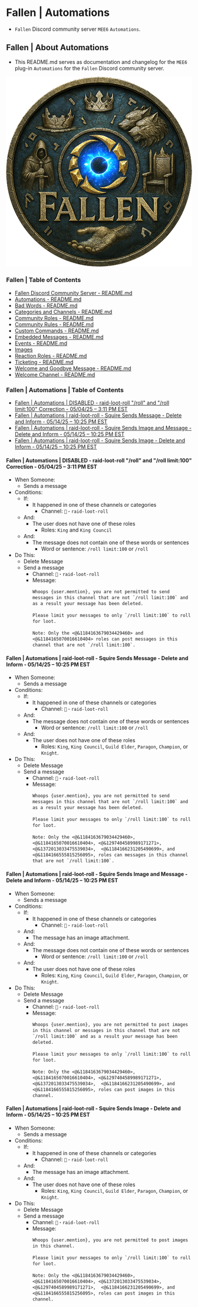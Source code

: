 <!-- omit from toc -->
# Fallen | Automations
* `Fallen` Discord community server `MEE6` `Automations`.

<!-- omit from toc -->
## Fallen | About Automations
* This README.md serves as documentation and changelog for the `MEE6` plug-in `Automations` for the `Fallen` Discord community server.

![alttext](/Images/Server%20Icons/Fallen%20-%20Server%20Icons%20-%20949x969.png)

<!-- omit from toc -->
### Fallen | Table of Contents
* [Fallen Discord Community Server - README.md](/README.md)
* [Automations - README.md](/Automations/README.md)
* [Bad Words - README.md](/Bad%20Words/README.md)
* [Categories and Channels - README.md](/Categories%20and%20Channels/README.md)
* [Community Roles - README.md](/Community%20Roles/README.md)
* [Community Rules - README.md](/Community%20Rules/README.md)
* [Custom Commands - README.md](/Custom%20Commands/README.md)
* [Embedded Messages - README.md](/Embedded%20Messages/README.md)
* [Events - README.md](/Events/README.md)
* [Images](/Images/)
* [Reaction Roles - README.md](/Reaction%20Roles/README.md)
* [Ticketing - README.md](/Ticketing/README.md)
* [Welcome and Goodbye Message - README.md](/Welcome%20and%20Goodbye%20Message/README.md)
* [Welcome Channel - README.md](/Welcome%20Channel/README.md)

<!-- omit from toc -->
### Fallen | Automations | Table of Contents
* [Fallen | Automations | DISABLED - raid-loot-roll "/roll" and "/roll limit:100" Correction - 05/04/25 – 3:11 PM EST](#fallen--automations--disabled---raid-loot-roll-roll-and-roll-limit100-correction---050425--311-pm-est)
* [Fallen | Automations | raid-loot-roll -  Squire Sends Message - Delete and Inform - 05/14/25 – 10:25 PM EST](#fallen--automations--raid-loot-roll----squire-sends-message---delete-and-inform---051425--1025-pm-est)
* [Fallen | Automations | raid-loot-roll -  Squire Sends Image and Message - Delete and Inform - 05/14/25 – 10:25 PM EST](#fallen--automations--raid-loot-roll----squire-sends-image-and-message---delete-and-inform---051425--1025-pm-est)
* [Fallen | Automations | raid-loot-roll -  Squire Sends Image - Delete and Inform - 05/14/25 – 10:25 PM EST](#fallen--automations--raid-loot-roll----squire-sends-image---delete-and-inform---051425--1025-pm-est)

#### Fallen | Automations | DISABLED - raid-loot-roll "/roll" and "/roll limit:100" Correction - 05/04/25 – 3:11 PM EST
* When Someone:
    * Sends a message
* Conditions:
    * If:
        * It happened in one of these channels or categories
            * Channel: `🎲・raid-loot-roll`
    * And:
        * The user does not have one of these roles
            * Roles: `King` and `King Council`
    * And:
        * The message does not contain one of these words or sentences
            * Word or sentence: `/roll limit:100` or `/roll`
* Do This:
    * Delete Message
    * Send a message
        * Channel: `🎲・raid-loot-roll`
        * Message:
            ```
            Whoops {user.mention}, you are not permitted to send messages in this channel that are not `/roll limit:100` and as a result your message has been deleted.

            Please limit your messages to only `/roll limit:100` to roll for loot.

            Note: Only the <@&1184163679034429460> and <@&1184165070016610404> roles can post messages in this channel that are not `/roll limit:100`.
            ```

#### Fallen | Automations | raid-loot-roll -  Squire Sends Message - Delete and Inform - 05/14/25 – 10:25 PM EST
* When Someone:
    * Sends a message
* Conditions:
    * If:
        * It happened in one of these channels or categories
            * Channel: `🎲・raid-loot-roll`
    * And:
        * The message does not contain one of these words or sentences
            * Word or sentence: `/roll limit:100` or `/roll`
    * And:
        * The user does not have one of these roles
            * Roles: `King`, `King Council`, `Guild Elder`, `Paragon`, `Champion`, or `Knight`.
* Do This:
    * Delete Message
    * Send a message
        * Channel: `🎲・raid-loot-roll`
        * Message:
            ```
            Whoops {user.mention}, you are not permitted to send messages in this channel that are not `/roll limit:100` and as a result your message has been deleted.

            Please limit your messages to only `/roll limit:100` to roll for loot.

            Note: Only the <@&1184163679034429460>, <@&1184165070016610404>, <@&1297404589989171271>, <@&1372013033475539034>,  <@&1184166231205490699>, and <@&1184166555815256095>, roles can messages in this channel that are not `/roll limit:100`.
            ```

#### Fallen | Automations | raid-loot-roll -  Squire Sends Image and Message - Delete and Inform - 05/14/25 – 10:25 PM EST
* When Someone:
    * Sends a message
* Conditions:
    * If:
        * It happened in one of these channels or categories
            * Channel: `🎲・raid-loot-roll`
    * And:
        * The message has an image attachment.
    * And:
        * The message does not contain one of these words or sentences
            * Word or sentence: `/roll limit:100` or `/roll`
    * And:
        * The user does not have one of these roles
            * Roles: `King`, `King Council`, `Guild Elder`, `Paragon`, `Champion`, or `Knight`.
* Do This:
    * Delete Message
    * Send a message
        * Channel: `🎲・raid-loot-roll`
        * Message:
            ```
            Whoops {user.mention}, you are not permitted to post images in this channel or messages in this channel that are not `/roll limit:100` and as a result your message has been deleted.

            Please limit your messages to only `/roll limit:100` to roll for loot.

            Note: Only the <@&1184163679034429460>, <@&1184165070016610404>, <@&1297404589989171271>, <@&1372013033475539034>,  <@&1184166231205490699>, and <@&1184166555815256095>, roles can post images in this channel.
            ```

#### Fallen | Automations | raid-loot-roll -  Squire Sends Image - Delete and Inform - 05/14/25 – 10:25 PM EST
* When Someone:
    * Sends a message
* Conditions:
    * If:
        * It happened in one of these channels or categories
            * Channel: `🎲・raid-loot-roll`
    * And:
        * The message has an image attachment.
    * And:
        * The user does not have one of these roles
            * Roles: `King`, `King Council`, `Guild Elder`, `Paragon`, `Champion`, or `Knight`.
* Do This:
    * Delete Message
    * Send a message
        * Channel: `🎲・raid-loot-roll`
        * Message:
            ```
            Whoops {user.mention}, you are not permitted to post images in this channel.

            Please limit your messages to only `/roll limit:100` to roll for loot.

            Note: Only the <@&1184163679034429460>, <@&1184165070016610404>, <@&1372013033475539034>, <@&1297404589989171271>,  <@&1184166231205490699>, and <@&1184166555815256095>, roles can post images in this channel.
            ```